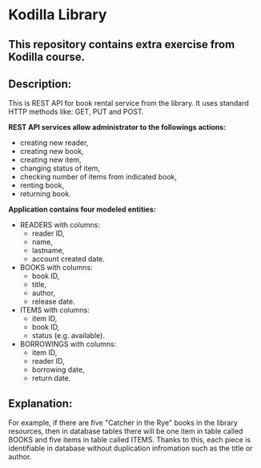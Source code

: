 # Kodilla Library

## This repository contains extra exercise from Kodilla course. 


## Description:
This is REST API for book rental service from the library. It uses standard HTTP methods like: GET, PUT and POST.


**REST API services allow administrator to the followings actions:**
- creating new reader,
- creating new book,
- creating new item,
- changing status of item,
- checking number of items from indicated book,
- renting book,
- returning book.


**Application contains four modeled entities:**
- READERS with columns:
  - reader ID,
  - name,
  - lastname,
  - account created date.
- BOOKS with columns:
  - book ID,
  - title,
  - author,
  - release date.
- ITEMS with columns:
  - item ID,
  - book ID,
  - status (e.g. available).
- BORROWINGS with columns:
  - item ID,
  - reader ID,
  - borrowing date,
  - return date.


## Explanation:
For example, if there are five "Catcher in the Rye" books in the library resources, then in database tables there will be one item in table called BOOKS and five items
in table called ITEMS. Thanks to this, each piece is identifiable in database without duplication infromation such as the title or author.
